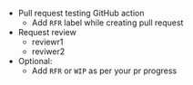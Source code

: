 - Pull request testing GitHub action
    - Add `RFR` label while creating pull request
- Request review
    - reviewr1
    - reviwer2
- Optional:
    - Add `RFR` or `WIP` as per your pr progress
